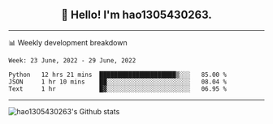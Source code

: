 <h2 align="center">👋 Hello! I'm hao1305430263.</h2>


---- 
📊 Weekly development breakdown

<!--START_SECTION:waka-->
```text
Week: 23 June, 2022 - 29 June, 2022

Python   12 hrs 21 mins  █████████████████████▒░░░   85.00 % 
JSON     1 hr 10 mins    ██░░░░░░░░░░░░░░░░░░░░░░░   08.04 % 
Text     1 hr            █▓░░░░░░░░░░░░░░░░░░░░░░░   06.95 % 
```
<!--END_SECTION:waka-->
----
![hao1305430263's Github stats](https://github-readme-stats.vercel.app/api?username=hao1305430263&show_icons=true)


<!--
**hao1305430263/hao1305430263** is a ✨ _special_ ✨ repository because its `README.md` (this file) appears on your GitHub profile.

Here are some ideas to get you started:

- 🔭 I’m currently working on ...
- 🌱 I’m currently learning ...
- 👯 I’m looking to collaborate on ...
- 🤔 I’m looking for help with ...
- 💬 Ask me about ...
- 📫 How to reach me: ...
- 😄 Pronouns: ...
- ⚡ Fun fact: ...
-->
